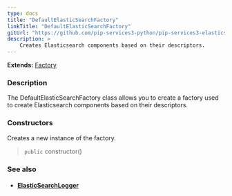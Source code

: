 ```yaml
---
type: docs
title: "DefaultElasticSearchFactory"
linkTitle: "DefaultElasticSearchFactory"
gitUrl: "https://github.com/pip-services3-python/pip-services3-elasticsearch-python"
description: > 
    Creates Elasticsearch components based on their descriptors.
---
```


**Extends:** [Factory](../../../components/build/factory)

### Description

The DefaultElasticSearchFactory class allows you to create a factory used to create Elasticsearch components based on their descriptors. 

### Constructors

Creates a new instance of the factory.

> `public` constructor()


### See also
- #### [ElasticSearchLogger](../../log/elastic_search_logger)

